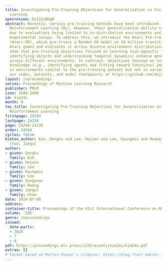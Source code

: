 ```yaml
---
title: Investigating Pre-Training Objectives for Generalization in Vision-Based Reinforcement
  Learning
openreview: OiI12sNbgD
abstract: Recently, various pre-training methods have been introduced in vision-based
  Reinforcement Learning (RL). However, their generalization ability remains unclear
  due to evaluations being limited to in-distribution environments and non-unified
  experimental setups. To address this, we introduce the Atari Pre-training Benchmark
  (Atari-PB), which pre-trains a ResNet-50 model on 10 million transitions from 50
  Atari games and evaluates it across diverse environment distributions. Our experiments
  show that pre-training objectives focused on learning task-agnostic features (e.g.,
  identifying objects and understanding temporal dynamics) enhance generalization
  across different environments. In contrast, objectives focused on learning task-specific
  knowledge (e.g., identifying agents and fitting reward functions) improve performance
  in environments similar to the pre-training dataset but not in varied ones. We publicize
  our codes, datasets, and model checkpoints at https://github.com/dojeon-ai/Atari-PB.
layout: inproceedings
series: Proceedings of Machine Learning Research
publisher: PMLR
issn: 2640-3498
id: kim24u
month: 0
tex_title: Investigating Pre-Training Objectives for Generalization in Vision-Based
  Reinforcement Learning
firstpage: 24294
lastpage: 24326
page: 24294-24326
order: 24294
cycles: false
bibtex_author: Kim, Donghu and Lee, Hojoon and Lee, Kyungmin and Hwang, Dongyoon and
  Choo, Jaegul
author:
- given: Donghu
  family: Kim
- given: Hojoon
  family: Lee
- given: Kyungmin
  family: Lee
- given: Dongyoon
  family: Hwang
- given: Jaegul
  family: Choo
date: 2024-07-08
address:
container-title: Proceedings of the 41st International Conference on Machine Learning
volume: '235'
genre: inproceedings
issued:
  date-parts:
  - 2024
  - 7
  - 8
pdf: https://proceedings.mlr.press/v235/assets/kim24u/kim24u.pdf
extras: []
# Format based on Martin Fenner's citeproc: https://blog.front-matter.io/posts/citeproc-yaml-for-bibliographies/
---
```

